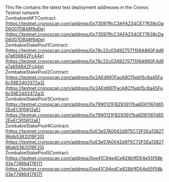 This file contains the latest test deployment addresses in the Cronos Testnet network<br/>ZombabiesNFTContract: [https://testnet.cronoscan.com/address/0x73597ffcC3AFA234CE77638cDaD6007DB48f6d0e](https://testnet.cronoscan.com/address/0x73597ffcC3AFA234CE77638cDaD6007DB48f6d0e)<br/>ZombabieStakePool1Contract: [https://testnet.cronoscan.com/address/0x78c22c034927571106A660F4d9a7a656842Fc44e](https://testnet.cronoscan.com/address/0x78c22c034927571106A660F4d9a7a656842Fc44e)<br/>ZombabieStakePool2Contract: [https://testnet.cronoscan.com/address/0x2AEd697FacA8Cf5eb15c8a45Fa6c59E2403372a3](https://testnet.cronoscan.com/address/0x2AEd697FacA8Cf5eb15c8a45Fa6c59E2403372a3)<br/>ZombabieStakePool3Contract: [https://testnet.cronoscan.com/address/0x7990121FB293917ba6D61167d652EeEC915612aE](https://testnet.cronoscan.com/address/0x7990121FB293917ba6D61167d652EeEC915612aE)<br/>ZombabieStakePool4Contract: [https://testnet.cronoscan.com/address/0xE3e57A0042d975C72F0Ea1382796db5362019F20](https://testnet.cronoscan.com/address/0xE3e57A0042d975C72F0Ea1382796db5362019F20)<br/>ZombabieStakePool5Contract: [https://testnet.cronoscan.com/address/0xe41C94edCe828b1fD54e55f58b03e77498417617](https://testnet.cronoscan.com/address/0xe41C94edCe828b1fD54e55f58b03e77498417617)<br/>

